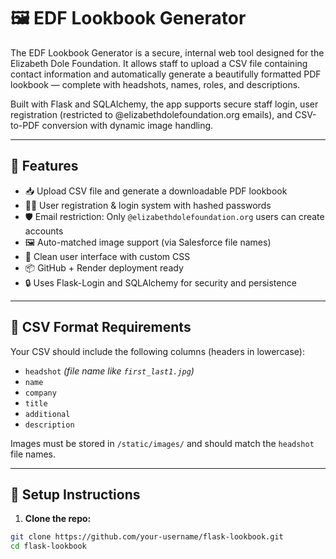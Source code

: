 # 🖼️ EDF Lookbook Generator

The EDF Lookbook Generator is a secure, internal web tool designed for the Elizabeth Dole Foundation. It allows staff to upload a CSV file containing contact information and automatically generate a beautifully formatted PDF lookbook — complete with headshots, names, roles, and descriptions.

Built with Flask and SQLAlchemy, the app supports secure staff login, user registration (restricted to @elizabethdolefoundation.org emails), and CSV-to-PDF conversion with dynamic image handling.

---

## 🔐 Features

- 📥 Upload CSV file and generate a downloadable PDF lookbook
- 🧑‍💻 User registration & login system with hashed passwords
- 🛡️ Email restriction: Only `@elizabethdolefoundation.org` users can create accounts
- 🖼️ Auto-matched image support (via Salesforce file names)
- 🎨 Clean user interface with custom CSS
- 📦 GitHub + Render deployment ready
- 🔒 Uses Flask-Login and SQLAlchemy for security and persistence

---

## 📁 CSV Format Requirements

Your CSV should include the following columns (headers in lowercase):

- `headshot` *(file name like `first_last1.jpg`)*
- `name`
- `company`
- `title`
- `additional`
- `description`

Images must be stored in `/static/images/` and should match the `headshot` file names.

---

## 🚀 Setup Instructions

1. **Clone the repo:**

```bash
git clone https://github.com/your-username/flask-lookbook.git
cd flask-lookbook